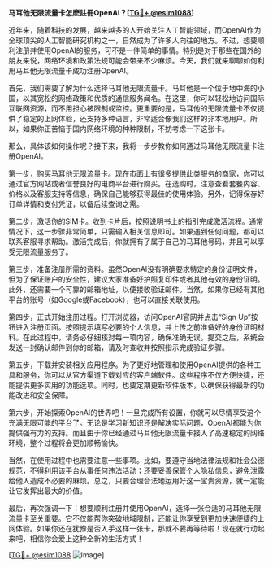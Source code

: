 **马耳他无限流量卡怎麽註冊OpenAI？[[TG💪+ @esim1088](https://t.me/s/esim1088)]**

近年来，随着科技的发展，越来越多的人开始关注人工智能领域，而OpenAI作为全球顶尖的人工智能研究机构之一，自然成为了许多人向往的地方。不过，想要顺利注册并使用OpenAI的服务，可不是一件简单的事情。特别是对于那些在国外的朋友来说，网络环境和政策法规可能会带来不少麻烦。今天，我们就来聊聊如何利用马耳他无限流量卡成功注册OpenAI。

首先，我们需要了解为什么选择马耳他无限流量卡。马耳他是一个位于地中海的小国，以其宽松的网络政策和优质的通信服务闻名。在这里，你可以轻松地访问国际互联网资源，而不用担心被限制或监控。更重要的是，马耳他的无限流量卡不仅提供了稳定的上网体验，还支持多种语言，非常适合像我们这样的非本地用户。所以，如果你正苦恼于国内网络环境的种种限制，不妨考虑一下这张卡。

那么，具体该如何操作呢？接下来，我将一步步教你如何通过马耳他无限流量卡注册OpenAI。

第一步，购买马耳他无限流量卡。现在市面上有很多提供此类服务的商家，你可以通过官方网站或者信誉良好的电商平台进行购买。在选购时，注意查看套餐内容、价格以及客服支持等信息，确保自己能够获得最佳的使用体验。另外，记得保存好订单详情和支付凭证，以备后续查询之需。

第二步，激活你的SIM卡。收到卡片后，按照说明书上的指引完成激活流程。通常情况下，这一步骤非常简单，只需输入相关信息即可。如果遇到任何问题，都可以联系客服寻求帮助。激活完成后，你就拥有了属于自己的马耳他号码，并且可以享受无限流量服务了。

第三步，准备注册所需的资料。虽然OpenAI没有明确要求特定的身份证明文件，但为了保证账户的安全性，建议大家准备好护照复印件或者其他有效的身份证明。此外，还需要一个可靠的邮箱地址，以便接收验证邮件。当然，如果你已经有其他平台的账号（如Google或Facebook），也可以直接关联使用。

第四步，正式开始注册过程。打开浏览器，访问OpenAI官网并点击“Sign Up”按钮进入注册页面。按照提示填写必要的个人信息，并上传之前准备好的身份证明材料。在此过程中，请务必仔细核对每一项内容，确保准确无误。提交之后，系统会发送一封确认邮件到你的邮箱，请及时查收并按照指示完成验证步骤。

第五步，下载并安装相关应用程序。为了更好地管理和使用OpenAI提供的各种工具和服务，你可以从官方渠道下载对应的客户端软件。这些程序不仅方便快捷，还能提供更多实用的功能选项。同时，也要定期更新软件版本，以确保获得最新的功能改进和安全保障。

第六步，开始探索OpenAI的世界吧！一旦完成所有设置，你就可以尽情享受这个充满无限可能的平台了。无论是学习新知识还是解决实际问题，OpenAI都能为你提供强有力的支持。而且由于你已经通过马耳他无限流量卡接入了高速稳定的网络环境，整个过程将会更加顺畅愉快。

当然，在使用过程中也需要注意一些事项。比如，要遵守当地法律法规和社会公德规范，不得利用该平台从事任何违法活动；还要妥善保管个人隐私信息，避免泄露给他人造成不必要的麻烦。总之，只要合理合法地运用好这一宝贵资源，就一定能让它发挥出最大的价值。

最后，再次强调一下：想要顺利注册并使用OpenAI，选择一张合适的马耳他无限流量卡至关重要。它不仅能帮你突破地域限制，还能让你享受到更加快速便捷的上网体验。如果你还在犹豫是否入手这样一张卡，那就不要再等待啦！现在就行动起来吧，相信你会爱上这种全新的生活方式！

[[TG💪+ @esim1088](https://t.me/s/esim1088) ![Image](https://i.postimg.cc/4NQfJmqS/Snipaste-2025-05-13-00-14-12.png)]